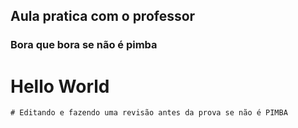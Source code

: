 ## Aula pratica com o professor
### Bora que bora se não é pimba

# Hello World

	# Editando e fazendo uma revisão antes da prova se não é PIMBA
